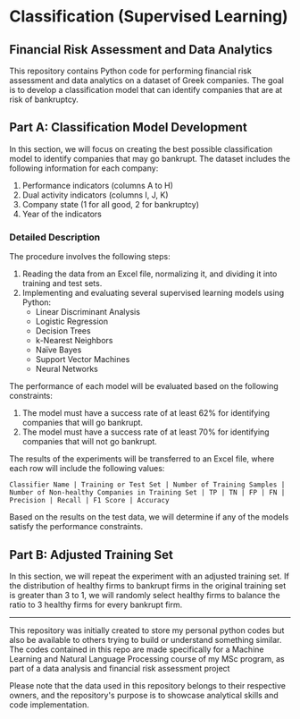 # Classification (Supervised Learning)
## Financial Risk Assessment and Data Analytics

This repository contains Python code for performing financial risk assessment and data analytics on a dataset of Greek companies. The goal is to develop a classification model that can identify companies that are at risk of bankruptcy.

## Part A: Classification Model Development

In this section, we will focus on creating the best possible classification model to identify companies that may go bankrupt. The dataset includes the following information for each company:

  1. Performance indicators (columns A to H)
  2. Dual activity indicators (columns I, J, K)
  3. Company state (1 for all good, 2 for bankruptcy)
  4. Year of the indicators

### Detailed Description

The procedure involves the following steps:

  1. Reading the data from an Excel file, normalizing it, and dividing it into training and test sets.
  2. Implementing and evaluating several supervised learning models using Python:
     - Linear Discriminant Analysis
     - Logistic Regression
     - Decision Trees
     - k-Nearest Neighbors
     - Naïve Bayes
     - Support Vector Machines
     - Neural Networks

The performance of each model will be evaluated based on the following constraints:

1. The model must have a success rate of at least 62% for identifying companies that will go bankrupt.
2. The model must have a success rate of at least 70% for identifying companies that will not go bankrupt.

The results of the experiments will be transferred to an Excel file, where each row will include the following values:

    Classifier Name | Training or Test Set | Number of Training Samples | Number of Non-healthy Companies in Training Set | TP | TN | FP | FN | Precision | Recall | F1 Score | Accuracy

Based on the results on the test data, we will determine if any of the models satisfy the performance constraints.

## Part B: Adjusted Training Set

In this section, we will repeat the experiment with an adjusted training set. If the distribution of healthy firms to bankrupt firms in the original training set is greater than 3 to 1, we will randomly select healthy firms to balance the ratio to 3 healthy firms for every bankrupt firm.

---

This repository was initially created to store my personal python codes but also be available to others trying to build or understand something similar.
The codes contained in this repo are made specifically for a Machine Learning and Natural Language Processing course of my MSc program, as part of a data analysis and financial risk assessment project

Please note that the data used in this repository belongs to their respective owners, and the repository's purpose is to showcase analytical skills and code implementation.
